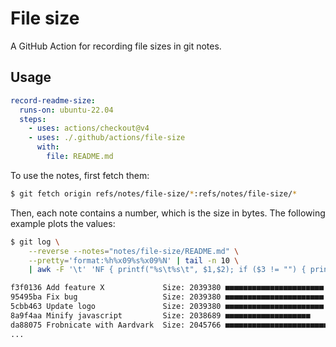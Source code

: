 # File size

A GitHub Action for recording file sizes in git notes.

## Usage

```yaml
record-readme-size:
  runs-on: ubuntu-22.04
  steps:
    - uses: actions/checkout@v4
    - uses: ./.github/actions/file-size
      with:
        file: README.md
```

To use the notes, first fetch them:

```bash
$ git fetch origin refs/notes/file-size/*:refs/notes/file-size/*
```

Then, each note contains a number, which is the size in bytes. The following example plots the values:

```bash
$ git log \
    --reverse --notes="notes/file-size/README.md" \
    --pretty='format:%h%x09%s%x09%N' | tail -n 10 \
    | awk -F '\t' 'NF { printf("%s\t%s\t", $1,$2); if ($3 != "") { printf("Size: %s ", $3); i = 0; while (i++ < ($3 - 2035000) / 200) printf "■" }; print "" }'

f3f0136 Add feature X             Size: 2039380 ■■■■■■■■■■■■■■■■■■■■■■
95495ba Fix bug                   Size: 2039380 ■■■■■■■■■■■■■■■■■■■■■■
5cbb463 Update logo               Size: 2039380 ■■■■■■■■■■■■■■■■■■■■■■
8a9f4aa Minify javascript         Size: 2038689 ■■■■■■■■■■■■■■■■■■■
da88075 Frobnicate with Aardvark  Size: 2045766 ■■■■■■■■■■■■■■■■■■■■■■■■■■■■■■■■■■■■■■■■■■■■■■■■■■■■■■
...
```
